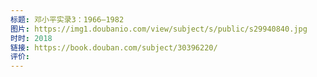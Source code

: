 ```yaml
---
标题: 邓小平实录3：1966—1982
图片: https://img1.doubanio.com/view/subject/s/public/s29940840.jpg
时时: 2018
链接: https://book.douban.com/subject/30396220/
评价:
---
```


